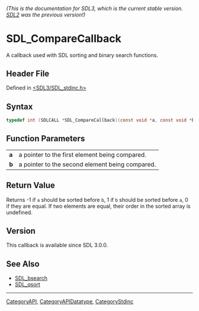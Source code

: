 ###### (This is the documentation for SDL3, which is the current stable version. [SDL2](https://wiki.libsdl.org/SDL2/) was the previous version!)
# SDL_CompareCallback

A callback used with SDL sorting and binary search functions.

## Header File

Defined in [<SDL3/SDL_stdinc.h>](https://github.com/libsdl-org/SDL/blob/main/include/SDL3/SDL_stdinc.h)

## Syntax

```c
typedef int (SDLCALL *SDL_CompareCallback)(const void *a, const void *b);
```

## Function Parameters

|       |                                                 |
| ----- | ----------------------------------------------- |
| **a** | a pointer to the first element being compared.  |
| **b** | a pointer to the second element being compared. |

## Return Value

Returns -1 if `a` should be sorted before `b`, 1 if `b` should be sorted
before `a`, 0 if they are equal. If two elements are equal, their order in
the sorted array is undefined.

## Version

This callback is available since SDL 3.0.0.

## See Also

- [SDL_bsearch](SDL_bsearch)
- [SDL_qsort](SDL_qsort)

----
[CategoryAPI](CategoryAPI), [CategoryAPIDatatype](CategoryAPIDatatype), [CategoryStdinc](CategoryStdinc)


